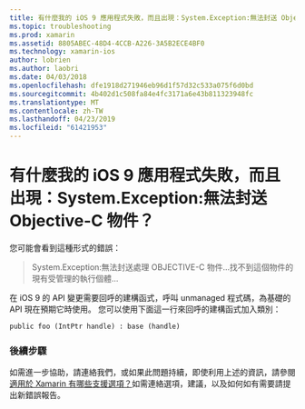 ```yaml
---
title: 有什麼我的 iOS 9 應用程式失敗，而且出現：System.Exception:無法封送 Objective-C 物件？
ms.topic: troubleshooting
ms.prod: xamarin
ms.assetid: 8805ABEC-48D4-4CCB-A226-3A5B2ECE4BF0
ms.technology: xamarin-ios
author: lobrien
ms.author: laobri
ms.date: 04/03/2018
ms.openlocfilehash: dfe1918d271946eb96d1f57d32c533a075f6d0bd
ms.sourcegitcommit: 4b402d1c508fa84e4fc3171a6e43b811323948fc
ms.translationtype: MT
ms.contentlocale: zh-TW
ms.lasthandoff: 04/23/2019
ms.locfileid: "61421953"
---
```

# <a name="why-does-my-ios-9-app-fail-with-systemexception-failed-to-marshal-the-objective-c-object"></a>有什麼我的 iOS 9 應用程式失敗，而且出現：System.Exception:無法封送 Objective-C 物件？

您可能會看到這種形式的錯誤：

> System.Exception:無法封送處理 OBJECTIVE-C 物件...找不到這個物件的現有受管理的執行個體...

在 iOS 9 的 API 變更需要回呼的建構函式，呼叫 unmanaged 程式碼，為基礎的 API 現在預期它時使用。 您可以使用下面這一行來回呼的建構函式加入類別： 

`public foo (IntPtr handle) : base (handle) ` 

### <a name="next-steps"></a>後續步驟

如需進一步協助，請連絡我們，或如果此問題持續，即使利用上述的資訊，請參閱[適用於 Xamarin 有哪些支援選項？](~/cross-platform/troubleshooting/support-options.md)如需連絡選項，建議，以及如何如有需要請提出新錯誤報告。 
